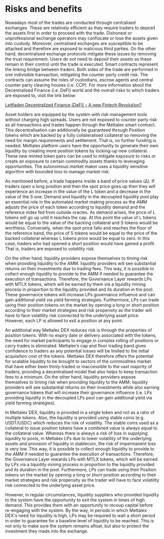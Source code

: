 # Risks and benefits

Nowadays most of the trades are conducted through centralised exchanges. These are relatively efficient as they require traders to deposit the assets first in order to proceed with the trade. Dishonest or unprofessional exchange operators may confiscate or lose the assets given into custody. Moreover, centralised exchanges are susceptible to be attacked and therefore are exposed to malicious third parties. On the other hand, decentralised exchange protocols mitigate these issues by removing the trust requirement. Users do not need to deposit their assets as these remain in their control until the trade is executed. Smart contracts represent the linking bridge between traders. Both sides of the trade are performed in one indivisible transaction, mitigating the counter party credit risk. The contracts can assume the roles of custodians, escrow agents and central counter party clearing houses \(i.e. CCP\). For more information about the Decentralised Finance \(i.e. DeFi\) world and the overall risks to which traders are exposed to, visit the link below:

[Leitfaden Decentralized Finance \(DeFi\) – A new Fintech Revolution?](https://www.bitkom.org/Bitkom/Publikationen/Decentralized-Finance-A-new-Fintech-Revolution)

Asset holders are equipped by the system with risk management tools without charging high spreads. Users are not exposed to counter party risk as all transactions and trades happen through the Mettalex smart contract. This decentralisation can additionally be guaranteed through Position tokens which are backed by a fully collateralised collateral so removing the need for margin requirements and settlement. That is, no further funding is needed. Mettalex platform users have the opportunity to generate their own liquidity by creating more position tokens by locking-up new collateral. These new minted token pairs can be used to mitigate exposure to risks or create an exposure to certain commodity assets thanks to leveraging opportunities. The autonomous market maker uses a liquidity sensitive algorithm with bounded loss to manage market risk.

As mentioned before, a trade happens inside a band of price values \(Δ\). If traders open a long position and then the spot price goes up then they will experience an increase in the value of the L token and a decrease in the value of the S one. Demand and liquidity in the decoupled liquidity pool play an essential role in the automated market making process as the AMM adjusts the price of each token according to liquidity demand and the reference index fed from outside oracles. As demand arises, the price of L tokens will go up until it reaches the cap. At this point the value of L tokens would be equal to the value of the backing collateral and S tokens would be worthless. Conversely, when the spot price falls and reaches the floor of the reference band, the price of S tokens would be equal to the price of the backed collateral whereas L tokens price would be equal to zero. In this case, traders who had opened a short position would have gained a profit. That is, traders are exposed to _volatility risk_.

On the other hand, liquidity providers expose themselves to timing risk when providing liquidity to the AMM. liquidity providers will see substantial returns on their investments due to trading fees. This way, it is possible to collect enough liquidity to provide to the AMM if needed to guarantee the execution of transactions. Therefore, the Governance Layer rewards LPs with MTLX tokens, which will be earned by them via a liquidity mining process in proportion to the liquidity provided and its duration in the pool. These governance tokens will increase LPs governance influence and can gain additional yield via yield farming strategies. Furthermore, LPs can trade using their position tokens on the market by opening a long or short position according to their market strategies and risk propensity as the trader will have to face volatility risk connected to the underlying asset price. However, each LP is allowed to exit a position at any point.

An additional way Mettalex DEX reduces risk is through the properties of position tokens. With no expiry date or delivery associated with the tokens, the need for market participants to engage in complex rolling of positions or carry trades is eliminated. Mettalex’s cap and floor trading band gives confidence to traders as any potential losses will be limited to the initial acquisition cost of the tokens. Mettalex DEX therefore offers the potential for scalable liquidity to be brought to sectors of the commodities market that have either been thinly-traded or inaccessible to the vast majority of traders, providing a decentralised model that also helps to keep transaction fees to a minimum. On the other hand, liquidity providers expose themselves to timing risk when providing liquidity to the AMM. liquidity providers will see substantial returns on their investments while also earning governance tokens that will increase their governance influence \(i.e. LPs providing liquidity in the decoupled LPs pool can gain additional yield via yield farming strategies\). 

In Mettalex DEX, liquidity is provided in a single token and not as a ratio of multiple tokens. Also, the liquidity is provided using stable coins \(e.g.  USDT/USDC\) which reduces the risk of volatility. The stable coins used as a collateral to issue position tokens have a combined value is always equal to the collateral value. Whereas there is always a risk of loss in supplying liquidity to pools, in Mettalex LPs due to lower volatility of the underlying assets and provision of liquidity in stablecoin, the risk of impermanent loss is very low. This way, it is possible to collect enough liquidity to provide to the AMM if needed to guarantee the execution of transactions. Therefore, the Governance Layer rewards LPs with MTLX tokens, which will be earned by LPs via a liquidity mining process in proportion to the liquidity provided and its duration in the pool. Furthermore, LPs can trade using their Position tokens on the market by opening a long or short position according to their market strategies and risk propensity as the trader will have to face volatility risk connected to the underlying asset price. 

However, in regular circumstances, liquidity suppliers who provided liquidity to the system have the opportunity to exit the system in times of high demand. This provides them with an opportunity to recoup capital before re-engaging with the system. By the way, in periods in which Mettalex DEX's need for liquidity is high, LPs may be required to wait a short period in order to guarantee for a baseline level of liquidity to be reached. This is not only to make sure the system remains afloat, but also to protect the investment they made into the exchange.   


